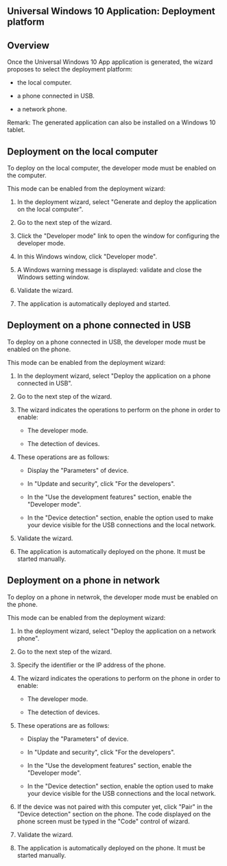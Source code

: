 
## Universal Windows 10 Application: Deployment platform
			

<a name="NOTE1"></a>
<a name="NOTE1_1"></a>


## Overview
<a name="overview_ELTTEXTE000129"></a>
Once the Universal Windows 10 App application is generated, the wizard proposes to select the deployment platform: 

- the local computer. 

- a phone connected in USB. 

- a network phone. 




Remark: The generated application can also be installed on a Windows 10 tablet. 

<a name="NOTE2"></a>
<a name="NOTE2_1"></a>


## Deployment on the local computer
<a name="deployment_the_local_computer_ELTTEXTE000153"></a>
To deploy on the local computer, the developer mode must be enabled on the computer. 

This mode can be enabled from the deployment wizard: 

1. In the deployment wizard, select "Generate and deploy the application on the local computer". 

2. Go to the next step of the wizard. 

3. Click the "Developer mode" link to open the window for configuring the developer mode. 

4. In this Windows window, click "Developer mode". 

5. A Windows warning message is displayed: validate and close the Windows setting window. 

6. Validate the wizard. 

7. The application is automatically deployed and started. 




<a name="NOTE3"></a>
<a name="NOTE3_1"></a>


## Deployment on a phone connected in USB
<a name="deployment_phone_connected_usb_ELTTEXTE000177"></a>
To deploy on a phone connected in USB, the developer mode must be enabled on the phone. 

This mode can be enabled from the deployment wizard: 

1. In the deployment wizard, select "Deploy the application on a phone connected in USB". 

2. Go to the next step of the wizard. 

3. The wizard indicates the operations to perform on the phone in order to enable: 

	- The developer mode. 

	- The detection of devices. 




4. These operations are as follows: 

	- Display the "Parameters" of device. 

	- In "Update and security", click "For the developers". 

	- In the "Use the development features" section, enable the "Developer mode". 

	- In the "Device detection" section, enable the option used to make your device visible for the USB connections and the local network. 




5. Validate the wizard. 

6. The application is automatically deployed on the phone. It must be started manually. 




<a name="NOTE4"></a>
<a name="NOTE4_1"></a>


## Deployment on a phone in network
<a name="deployment_phone_network_ELTTEXTE000201"></a>
To deploy on a phone in netwrok, the developer mode must be enabled on the phone. 

This mode can be enabled from the deployment wizard: 

1. In the deployment wizard, select "Deploy the application on a network phone". 

2. Go to the next step of the wizard. 

3. Specify the identifier or the IP address of the phone. 

4. The wizard indicates the operations to perform on the phone in order to enable: 

	- The developer mode. 

	- The detection of devices. 




5. These operations are as follows: 

	- Display the "Parameters" of device. 

	- In "Update and security", click "For the developers". 

	- In the "Use the development features" section, enable the "Developer mode". 

	- In the "Device detection" section, enable the option used to make your device visible for the USB connections and the local network. 




6. If the device was not paired with this computer yet, click "Pair" in the "Device detection" section on the phone. The code displayed on the phone screen must be typed in the "Code" control of wizard. 

7. Validate the wizard. 

8. The application is automatically deployed on the phone. It must be started manually. 





